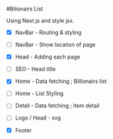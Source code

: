 #Bilionairs List

Using Next.js and style jsx.

- [x] NavBar - Routing & styling
- [ ] NavBar - Show location of page

- [x] Head - Adding each page
- [ ] SEO - Head title

- [x] Home - Data fetching ; Billionairs list
- [ ] Home - List Styling

- [ ] Detail - Data fetching ; Item detail
- [ ] Logo / Head - svg 
- [x] Footer 

